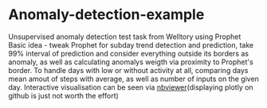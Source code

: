 # Anomaly-detection-example
Unsupervised anomaly detection test task from Welltory using Prophet
Basic idea - tweak Prophet for subday trend detection and prediction, take 99% interval of prediction and consider everything outside its borders as anomaly, as well as calculating anomalys weigth via proximity to Prophet's border. To handle days with low or without activity at all, comparing days mean amout  of steps with average, as well as number of inputs on the given day.
Interactive visualisation can be seen via [nbviewer](https://nbviewer.jupyter.org/github/kondrasso/Anomaly-detection-example/blob/master/Welltory_test.ipynb)(displaying plotly on github is just not worth the effort)
